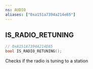 ```yaml
---
ns: AUDIO
aliases: ["0xa151a7394a214e65"]
---
```

## IS_RADIO_RETUNING

```c
// 0xA151A7394A214E65
bool IS_RADIO_RETUNING();
```

Checks if the radio is tuning to a station

